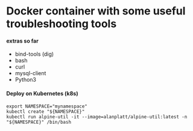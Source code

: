 # Docker container with some useful troubleshooting tools

#### extras so far
* bind-tools (dig)
* bash
* curl
* mysql-client
* Python3


#### Deploy on Kubernetes (k8s)
```
export NAMESPACE="mynamespace"
kubectl create "${NAMESPACE}"
kubectl run alpine-util -it --image=alanplatt/alpine-util:latest -n "${NAMESPACE}" /bin/bash
```
